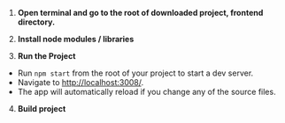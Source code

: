 1. **Open terminal and go to the root of downloaded project, frontend directory.**

2. **Install node modules / libraries**

3. **Run the Project**
- Run `npm start` from the root of your project to start a dev server.
- Navigate to [http://localhost:3008/](http://localhost:3008/). 
- The app will automatically reload if you change any of the source files.

4. **Build project**
